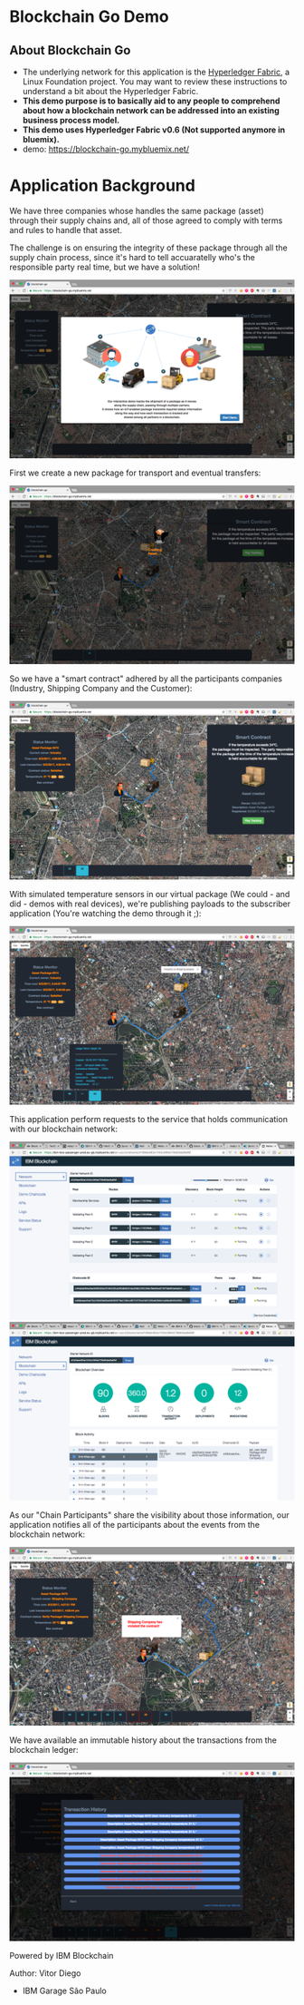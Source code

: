 # Blockchain Go Demo

## About Blockchain Go
- The underlying network for this application is the [Hyperledger Fabric](https://github.com/hyperledger/fabric/tree/master/docs), a Linux Foundation project.  You may want to review these instructions to understand a bit about the Hyperledger Fabric.
- **This demo purpose is to basically aid to any people to comprehend about how a blockchain network can be addressed into an existing business process model.**
- **This demo uses Hyperledger Fabric v0.6 (Not supported anymore in bluemix).**
- demo: https://blockchain-go.mybluemix.net/

# Application Background

We have three companies whose handles the same package (asset) through their supply chains and, all of those agreed to comply with terms and rules
to handle that asset.

The challenge is on ensuring the integrity of these package through all the supply chain process, since it's hard to tell accuaratelly who's the responsible party real time, but we have a solution!

![](/docs/intro.png)

First we create a new package for transport and eventual transfers:

![](/docs/creatingAsset.png)

So we have a "smart contract" adhered by all the participants companies (Industry, Shipping Company and the Customer):

![](/docs/smartcontract.png)

With simulated temperature sensors in our virtual package (We could - and did -  demos with real devices), we're publishing payloads to the subscriber application (You're watching the demo through it ;):

![](/docs/payloads.png)

This application perform requests to the  service that holds communication with our blockchain network:

![](/docs/dashboard.png) ![](/docs/events.png)

As our "Chain Participants" share the visibility about those information, our application notifies all of the participants about the events from the blockchain network:

![](/docs/contractviolated.png)

We have available an immutable history about the transactions from the blockchain ledger:

![](/docs/history.png)


Powered by IBM Blockchain

Author: Vitor Diego
- IBM Garage São Paulo


